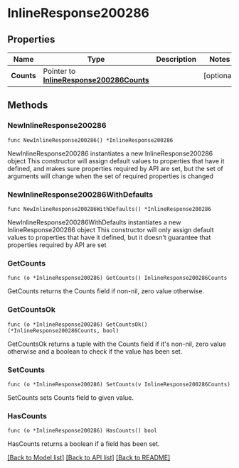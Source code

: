 # InlineResponse200286

## Properties

Name | Type | Description | Notes
------------ | ------------- | ------------- | -------------
**Counts** | Pointer to [**InlineResponse200286Counts**](InlineResponse200286Counts.md) |  | [optional] 

## Methods

### NewInlineResponse200286

`func NewInlineResponse200286() *InlineResponse200286`

NewInlineResponse200286 instantiates a new InlineResponse200286 object
This constructor will assign default values to properties that have it defined,
and makes sure properties required by API are set, but the set of arguments
will change when the set of required properties is changed

### NewInlineResponse200286WithDefaults

`func NewInlineResponse200286WithDefaults() *InlineResponse200286`

NewInlineResponse200286WithDefaults instantiates a new InlineResponse200286 object
This constructor will only assign default values to properties that have it defined,
but it doesn't guarantee that properties required by API are set

### GetCounts

`func (o *InlineResponse200286) GetCounts() InlineResponse200286Counts`

GetCounts returns the Counts field if non-nil, zero value otherwise.

### GetCountsOk

`func (o *InlineResponse200286) GetCountsOk() (*InlineResponse200286Counts, bool)`

GetCountsOk returns a tuple with the Counts field if it's non-nil, zero value otherwise
and a boolean to check if the value has been set.

### SetCounts

`func (o *InlineResponse200286) SetCounts(v InlineResponse200286Counts)`

SetCounts sets Counts field to given value.

### HasCounts

`func (o *InlineResponse200286) HasCounts() bool`

HasCounts returns a boolean if a field has been set.


[[Back to Model list]](../README.md#documentation-for-models) [[Back to API list]](../README.md#documentation-for-api-endpoints) [[Back to README]](../README.md)


